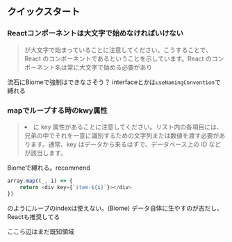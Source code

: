 ## クイックスタート

### Reactコンポーネントは大文字で始めなければいけない

> <MyButton /> が大文字で始まっていることに注意してください。こうすることで、React のコンポーネントであるということを示しています。React のコンポーネント名は常に大文字で始める必要があり

流石にBiomeで強制はできなさそう？
interfaceとかは`useNamingConvention`で縛れる


### mapでループする時のkwy属性

> <li> に key 属性があることに注意してください。リスト内の各項目には、兄弟の中でそれを一意に識別するための文字列または数値を渡す必要があります。通常、key はデータから来るはずで、データベース上の ID などが該当します。

Biomeで縛れる。recommend

```ts
array.map((_, i) => {
    return <div key={`item-${i}`}></div>
})
```
のようにループのindexは使えない。(Biome)
データ自体に生やすのが吉だし、Reactも推奨してる

ここら辺はまだ既知領域
